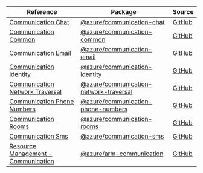 | Reference | Package | Source |
|---|---|---|
|[Communication Chat](communication-chat-readme.md)|[@azure/communication-chat](https://www.npmjs.com/package/@azure/communication-chat)|[GitHub](https://github.com/Azure/azure-sdk-for-js/blob/main/sdk/communication/communication-chat)|
|[Communication Common](communication-common-readme.md)|[@azure/communication-common](https://www.npmjs.com/package/@azure/communication-common)|[GitHub](https://github.com/Azure/azure-sdk-for-js/blob/main/sdk/communication/communication-common)|
|[Communication Email](communication-email-readme.md)|[@azure/communication-email](https://www.npmjs.com/package/@azure/communication-email)|[GitHub](https://github.com/Azure/azure-sdk-for-js/blob/main/sdk/communication/communication-email)|
|[Communication Identity](communication-identity-readme.md)|[@azure/communication-identity](https://www.npmjs.com/package/@azure/communication-identity)|[GitHub](https://github.com/Azure/azure-sdk-for-js/blob/main/sdk/communication/communication-identity)|
|[Communication Network Traversal](communication-network-traversal-readme.md)|[@azure/communication-network-traversal](https://www.npmjs.com/package/@azure/communication-network-traversal)|[GitHub](https://github.com/Azure/azure-sdk-for-js/blob/main/sdk/communication/communication-network-traversal)|
|[Communication Phone Numbers](communication-phone-numbers-readme.md)|[@azure/communication-phone-numbers](https://www.npmjs.com/package/@azure/communication-phone-numbers)|[GitHub](https://github.com/Azure/azure-sdk-for-js/blob/main/sdk/communication/communication-phone-numbers)|
|[Communication Rooms](communication-rooms-readme.md)|[@azure/communication-rooms](https://www.npmjs.com/package/@azure/communication-rooms)|[GitHub](https://github.com/Azure/azure-sdk-for-js/blob/main/sdk/communication/communication-rooms)|
|[Communication Sms](communication-sms-readme.md)|[@azure/communication-sms](https://www.npmjs.com/package/@azure/communication-sms)|[GitHub](https://github.com/Azure/azure-sdk-for-js/blob/main/sdk/communication/communication-sms)|
|[Resource Management - Communication](arm-communication-readme.md)|[@azure/arm-communication](https://www.npmjs.com/package/@azure/arm-communication)|[GitHub](https://github.com/Azure/azure-sdk-for-js/blob/main/sdk/communication/arm-communication)|
